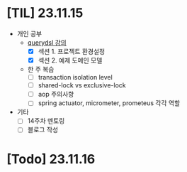 # [TIL] 23.11.15
* 개인 공부
  * [querydsl 강의](https://www.inflearn.com/course/querydsl-%EC%8B%A4%EC%A0%84/dashboard) 
    * [x] 섹션 1. 프로젝트 환경설정 
    * [x] 섹션 2. 예제 도메인 모델
  * 한 주 복습
    * [ ] transaction isolation level
    * [ ] shared-lock vs exclusive-lock
    * [ ] aop 주의사항
    * [ ] spring actuator, micrometer, prometeus 각각 역할
* 기타
  * [ ] 14주차 멘토링
  * [ ] 블로그 작성
    
# [Todo] 23.11.16


